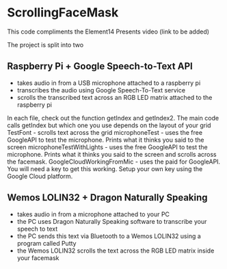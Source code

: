 # ScrollingFaceMask

This code compliments the Element14 Presents video (link to be added)

The project is split into two

## Raspberry Pi + Google Speech-to-Text API
- takes audio in from a USB microphone attached to a raspberry pi
- transcribes the audio using Google Speech-To-Text service
- scrolls the transcribed text across an RGB LED matrix attached to the raspberry pi

In each file, check out the function getIndex and getIndex2. The main code calls getIndex but which one you use depends on the layout of your grid
TestFont - scrolls text across the grid
microphoneTest - uses the free GoogleAPI to test the microphone. Prints what it thinks you said to the screen
microphoneTestWithLights - uses the free GoogleAPI to test the microphone. Prints what it thinks you said to the screen and scrolls across the facemask. 
GoogleCloudWorkingFromMic - uses the paid for GoogleAPI. You will need a key to get this working. Setup your own key using the Google Cloud platform.


## Wemos LOLIN32 + Dragon Naturally Speaking
- takes audio in from a microphone attached to your PC
- the PC uses Dragon Naturally Speaking software to transcribe your speech to text
- the PC sends this text via Bluetooth to a Wemos LOLIN32 using a program called Putty
- the Wemos LOLIN32 scrolls the text across the RGB LED matrix inside your facemask 
